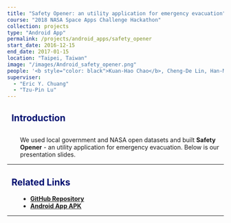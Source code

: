 ```yaml
---
title: "Safety Opener: an utility application for emergency evacuation"
course: "2018 NASA Space Apps Challenge Hackathon"
collection: projects
type: "Android App"
permalink: /projects/android_apps/safety_opener
start_date: 2016-12-15
end_date: 2017-01-15
location: "Taipei, Taiwan"
image: "/images/Android_safety_opener.png"
people: '<b style="color: black">Kuan-Hao Chao</b>, Cheng-De Lin, Han-Mo Ou'
superviser:
  - "Eric Y. Chuang"
  - "Tzu-Pin Lu"
---
```


<h2 style="color: #000f70"> <i class="fas fa-dot-circle" style="font-size:18px;"></i> &nbsp;&nbsp;Introduction </h2>

<div style="margin-left: 30px">
  <p style="margin-top: 30px">
  We used local government and NASA open datasets and built <b>Safety Opener</b> - an utility application for emergency evacuation. Below is our presentation slides.
  </p>
</div>



---

<h2 style="color: #000f70"> <i class="fas fa-dot-circle" style="font-size:18px;"></i> &nbsp;&nbsp;Related Links </h2>

<div style="margin-left: 30px">
  <ul>
    <li>
      <a href="https://github.com/Kuanhao-Chao/NASA_HACKATHON_36" target="_blank"><b>GitHub Repository</b></a>
    </li>
    <li>
      <a href="https://github.com/Kuanhao-Chao/NASA_HACKATHON_APK/tree/master" target="_blank"><b>Android App APK</b></a>
    </li>
  </ul>
</div>

---
